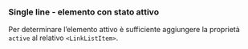 ### Single line - elemento con stato attivo

Per determinare l’elemento attivo è sufficiente aggiungere la proprietà `active` al relativo `<LinkListItem>`.

<!-- STORY -->
